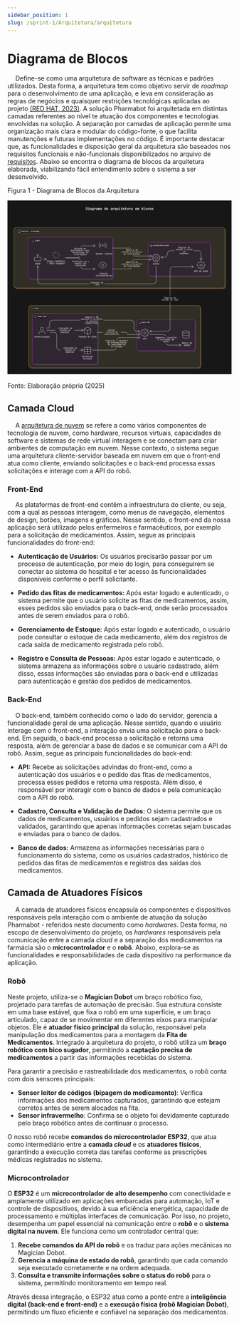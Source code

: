 ```yaml
---
sidebar_position: 1
slug: /sprint-1/Arquitetura/arquitetura
---
```


# Diagrama de Blocos

&emsp; Define-se como uma arquitetura de software as técnicas e padrões utilizados. Desta forma, a arquitetura tem como objetivo servir de *roadmap* para o desenvolvimento de uma aplicação, e leva em consideração as regras de negócios e quaisquer restrições tecnológicas aplicadas ao projeto [(RED HAT, 2023)](/docs/Sprint-1/referencias.md). A solução Pharmabot foi arquitetada em distintas camadas referentes ao nível te atuação dos componentes e tecnologias envolvidas na solução. A separação por camadas de aplicação permite uma organização mais clara e modular do código-fonte, o que facilita manutenções e futuras implementações no código. É importante destacar que, as funcionalidades e disposição geral da arquitetura são baseados nos requisitos funcionais e não-funcionais disponibilizados no arquivo de [requisitos](/Sprint-1/Arquitetura/requisitos.md). Abaixo se encontra o diagrama de blocos da arquitetura elaborada, viabilizando fácil entendimento sobre o sistema a ser desenvolvido.

<p style={{textAlign: 'center'}}>Figura 1 - Diagrama de Blocos da Arquitetura</p>

![Block Diagram](../../../static/img/arquitetura/block-diagram.jpeg)

<p style={{textAlign: 'center'}}>Fonte: Elaboração própria (2025)</p>

## Camada Cloud

&emsp; A [arquitetura de nuvem](https://cloud.google.com/learn/what-is-cloud-architecture?hl=pt-BR) se refere a como vários componentes de tecnologia de nuvem, como hardware, recursos virtuais, capacidades de software e sistemas de rede virtual interagem e se conectam para criar ambientes de computação em nuvem. Nesse contexto, o sistema segue uma arquitetura cliente-servidor baseada em nuvem em que o  front-end atua como cliente, enviando solicitações e o back-end processa essas solicitações e interage com a API do robô.

### Front-End

&emsp; As plataformas de front-end contêm a infraestrutura do cliente, ou seja,  com a qual as pessoas interagem, como menus de navegação, elementos de design, botões, imagens e gráficos. Nesse sentido, o front-end da nossa aplicação será utilizado pelos enfermeiros e farmacêuticos, por exemplo para a solicitação de medicamentos. Assim, segue as principais funcionalidades do front-end:

- **Autenticação de Usuários:** Os usuários precisarão passar por um processo de autenticação, por meio do login, para conseguirem se conectar ao sistema do hospital e ter acesso às funcionalidades disponíveis conforme o perfil solicitante.


- **Pedido das fitas de medicamentos:** Após estar logado e autenticado, o sistema permite que o usuário solicite as fitas de medicamentos, assim, esses pedidos são enviados para o back-end, onde serão processados antes de serem enviados para o robô.  
    
- **Gerenciamento de Estoque:** Após estar logado e autenticado, o usuário pode consultar o estoque de cada medicamento, além dos registros de cada saída de medicamento registrada pelo robô.
    
- **Registro e Consulta de Pessoas:** Após estar logado e autenticado, o sistema armazena as informações sobre o usuário cadastrado, além disso, essas informações são enviadas para o back-end e utilizadas para autenticação e gestão dos pedidos de medicamentos.


### Back-End

&emsp; O back-end, também conhecido como o lado do servidor,  gerencia a funcionalidade geral de uma aplicação. Nesse sentido, quando o usuário interage com o front-end, a interação envia uma solicitação para o back-end. Em seguida, o  back-end processa a solicitação e retorna uma resposta, além de gerenciar a base de dados e se comunicar com a API do robô. Assim, segue as principais funcionalidades do back-end:

- **API:** Recebe as solicitações advindas do front-end, como a autenticação dos usuários e o pedido das fitas de medicamentos, processa esses pedidos e retorna uma resposta. Além disso, é responsável por interagir com o banco de dados e pela comunicação com a API do robô.
    
- **Cadastro, Consulta e Validação de Dados:** O sistema permite que os dados de medicamentos, usuários e pedidos sejam cadastrados e validados, garantindo que apenas informações corretas sejam buscadas e  enviadas para o banco de dados.  
    
- **Banco de dados:** Armazena as informações necessárias para o funcionamento do sistema, como os usuários cadastrados, histórico de pedidos das fitas de medicamentos e registros das saídas dos medicamentos.

## Camada de Atuadores Físicos

&emsp; A camada de atuadores físicos encapsula os componentes e dispositivos responsáveis pela interação com o ambiente de atuação da solução Pharmabot - referidos neste documento como *hardwares*. Desta forma, no escopo de desenvolvimento do projeto, os *hardwares* responsáveis pela comunicação entre a camada *cloud* e a separação dos medicamentos na farmácia são o **microcontrolador** e o **robô**. Abaixo, explora-se as funcionalidades e responsabilidades de cada dispositivo na performance da aplicação.

### Robô

Neste projeto, utiliza-se o **Magician Dobot** um braço robótico fixo, projetado para tarefas de automação de precisão. Sua estrutura consiste em uma base estável, que fixa o robô em uma superfície, e um braço articulado, capaz de se movimentar em diferentes eixos para manipular objetos. Ele é **atuador físico principal** da solução, responsável pela manipulação dos medicamentos para a montagem da **Fita de Medicamentos**. Integrado à arquitetura do projeto, o robô utiliza um **braço robótico com bico sugador**, permitindo a **captação precisa de medicamentos** a partir das informações recebidas do sistema.  

Para garantir a precisão e rastreabilidade dos medicamentos, o robô conta com dois sensores principais:
- **Sensor leitor de códigos (bipagem do medicamento)**: Verifica informações dos medicamentos capturados, garantindo que estejam corretos antes de serem alocados na fita.
- **Sensor infravermelho**: Confirma se o objeto foi devidamente capturado pelo braço robótico antes de continuar o processo.  

O nosso robô recebe **comandos do microcontrolador ESP32**, que atua como intermediário entre a **camada *cloud*** e os **atuadores físicos**, garantindo a execução correta das tarefas conforme as prescrições médicas registradas no sistema.

### Microcontrolador

O **ESP32** é um **microcontrolador de alto desempenho** com conectividade e amplamente utilizado em aplicações embarcadas para automação, IoT e controle de dispositivos, devido à sua eficiência energética, capacidade de processamento e múltiplas interfaces de comunicação. Por isso, no projeto, desempenha um papel essencial na comunicação entre o **robô** e o **sistema digital na nuvem**. Ele funciona como um controlador central que:
1. **Recebe comandos da API do robô** e os traduz para ações mecânicas no Magician Dobot.
2. **Gerencia a máquina de estado do robô**, garantindo que cada comando seja executado corretamente e na ordem adequada.
3. **Consulta e transmite informações sobre o status do robô** para o sistema, permitindo monitoramento em tempo real.  

Através dessa integração, o ESP32 atua como a ponte entre a **inteligência digital (back-end e front-end)** e a **execução física (robô Magician Dobot)**, permitindo um fluxo eficiente e confiável na separação dos medicamentos. 
